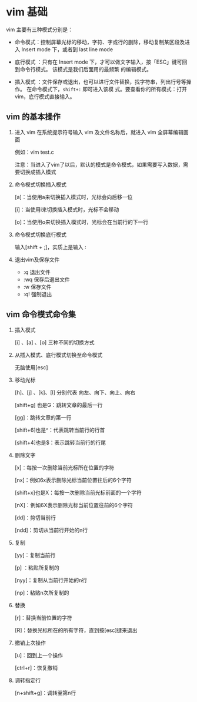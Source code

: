 # vim 基础

vim 主要有三种模式分别是：

- 命令模式：控制屏幕光标的移动，字符、字或行的删除，移动复制某区段及进入 Insert mode 下，或者到 last line mode

- 底行模式 ：只有在 Insert mode 下，才可以做文字输入，按「ESC」键可回到命令行模式。
该模式是我们后面用的最频繁 的编辑模式。

- 插入模式 ：文件保存或退出，也可以进行文件替换，找字符串，列出行号等操作。
在命令模式下，`shift+:` 即可进入该模 式。要查看你的所有模式：打开 vim，底行模式直接输入。

## vim 的基本操作

1. 进入 vim 在系统提示符号输入 vim 及文件名称后，就进入 vim 全屏幕编辑画面

    例如：vim test.c

    注意：当进入了vim了以后，默认的模式是命令模式，如果需要写入数据，需要切换成插入模式

2. 命令模式切换插入模式

    [a]：当使用a来切换插入模式时，光标会向后移一位

    [i]：当使用i来切换插入模式时，光标不会移动

    [o]：当使用o来切换插入模式时，光标会在当前行的下一行

3. 命令模式切换底行模式

   输入[shift + ;]，实质上是输入 :

4. 退出vim及保存文件

    - :q 退出文件
    - :wq 保存后退出文件
    - :w 保存文件
    - :q! 强制退出

## vim 命令模式命令集

1. 插入模式

    [i] 、[a] 、[o] 三种不同的切换方式

2. 从插入模式、底行模式切换至命令模式

    无脑使用[esc]

3. 移动光标

    [h]、[j] 、[k]、[l] 分别代表 向左、向下、向上、向右

    [shift+g] 也是G：跳转文章的最后一行

    [gg]：跳转文章的第一行

    [shift+6]也是^：代表跳转当前行的行首

    [shift+4]也是$：表示跳转当前行的行尾

4. 删除文字

    [x]：每按一次删除当前光标所在位置的字符

    [nx]：例如6x表示删除光标当前位置往后的6个字符

    [shift+x]也是X：每按一次删除当前光标前面的一个字符

    [nX]：例如6X表示删除光标当前位置往前的6个字符

    [dd]：剪切当前行

    [ndd]：剪切从当前行开始的n行

5. 复制

    [yy]：复制当前行

    [p] ：粘贴所复制的

    [nyy]：复制从当前行开始的n行

    [np]：粘贴n次所复制的

6. 替换

    [r]：替换当前位置的字符

    [R]：替换光标所在的所有字符，直到按[esc]键来退出

7. 撤销上次操作

    [u]：回到上一个操作

    [ctrl+r]：恢复撤销

8. 调转指定行

    [n+shift+g]：调转至第n行
